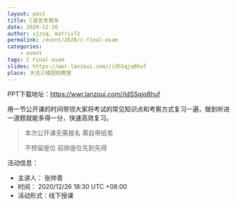 ```yaml
---
layout: post
title: C语言急救车
date: 2020-12-26
author: xjzsq, matrix72
permalink: /event/2020/c-final-exam
categories:
    - event
tags: C Final exam
slides: https://wwr.lanzoui.com//idSSqjq8huf
place: 大活三楼团校教室
---
```


PPT下载地址：https://wwr.lanzoui.com//idSSqjq8huf

用一节公开课的时间带领大家将考试的常见知识点和考察方式复习一遍，做到听进一道题就能多得一分，快速高效复习。

> 本次公开课无需报名 需自带纸笔
>
> 不预留座位 前排座位先到先得

活动信息：

+ 主讲人： 张帅青
+ 时间： 2020/12/26 18:30 UTC +08:00
+ 活动形式：线下授课

